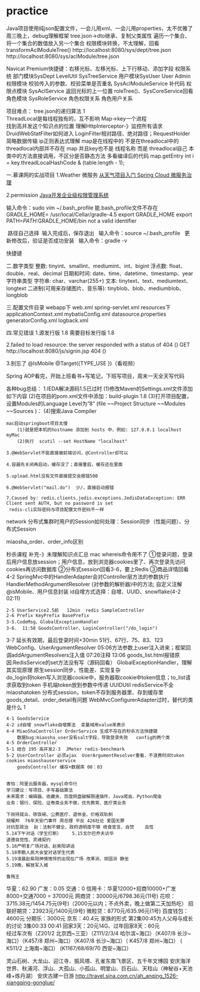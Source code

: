 # practice
Java项目使用纯json配置文件，一会儿用xml、一会儿用properties，太不优雅了
周三晚上，debug理解框架
tree.json->dto继承、复制父类属性
           遍历一个集合、将一个集合的数值放入另一个集合
           权限模块转换，不太理解，回看transformAclModuleTree()
 http://localhost:8080/sys/dept/tree.json
 http://localhost:8080/sys/aclModule/tree.json
           
Navicat Premium快捷键：右移光标、左移光标、上下行移动、添加字段
权限系统
    部门模块SysDept LevelUtil SysTreeService
    用户模块SysUser User Admin
    权限模块
        校验传入的参数、校验菜单是否重名
        SysAclModuleService 补代码
    权限点模块
        SysAclService 返回光标的上一位置  roleTree()、SysCoreService回看
    角色模块
        SysRoleService
    角色权限关系
    角色用户关系

项目难点：
    tree.json的递归算法
1    
        ThreadLocal是每线程独有的，互不影响 Map->key一个进程  
        找到高并发这个知识点的位置
        理解HttpInterceptor-》监控所有请求
        DruidWebStatFilter如何进入
        LoginFilter相对路径、绝对路径；RequestHolder简略数据传输
        ip正则表达式理解
            map是在线程中的 不是在threadlocal中的
            threadlocal内部并不存在 map
            并且key也不是 线程名称 而是 threadlocal自己
本类中的方法直接调用，不区分是否静态方法
多看编译后的代码
map.getEntry
int i = key.threadLocalHashCode & (table.length - 1);

一.慕课网的实战项目
1.Weather 微服务   <a href="https://coding.imooc.com/learn/list/177.html">从天气项目入门 Spring Cloud 微服务治理</a>

2.permission <a href="https://coding.imooc.com/lesson/149.html#">Java开发企业级权限管理系统</a>

输入命令：sudo vim ~/.bash_profile 能.bash_profile文件不存在  
GRADLE_HOME= /usr/local/Cellar/gradle-4.5 export 
GRADLE_HOME export PATH=$PATH:$GRADLE_HOME/bin
not a valid identifier

 路径自己选择  输入完成后，保存退出  
输入命令：source ~/.bash_profile 
 更新修改后，验证是否成功安装  
输入命令：gradle -v

<property/>快捷键

二.数字类型
    整数: tinyint、smallint、mediumint、int、bigint
    浮点数: float、double、real、decimal
    日期和时间: date、time、datetime、timestamp、year
    字符串类型
    字符串: char、varchar(255+)
    文本: tinytext、text、mediumtext、longtext
    二进制(可用来存储图片、音乐等): tinyblob、blob、mediumblob、longblob
    
三.配置文件目录
webapp下
    web.xml 
    spring-servlet.xml
resources下
    applicationContext.xml
    mybatisConfig.xml
    datasource.properties
    generatorConfig.xml
    logback.xml

四.常见错误
1.源发行版 1.8 需要目标发行版 1.8
    
    
2.failed to load resource: the server responded with a status of 404 () 
  GET http://localhost:8080/js/signin.jsp 404 ()

3.别忘了 @IsMobile @Target({TYPE_USE })（看视频）

Spring AOP看完，开始上班看书+写笔记，下班写项目，周末一天全天写代码

 
各种bug总结：
    1.IEDA解决源码1.5已过时
       (1)修改Maven的Settings.xml文件添加如下内容
       (2)在项目的pom.xml文件中添加：build-plugin 1.8
       (3)打开项目配置，设置Modules的Language Level为”8” (file ~~Project Structure ~~Modules ~~Sources )：
       (4)搜索Java Compiler 
    
    mac启动springboot项目太慢
        (1)就是把本机的hostname 添加到 hosts 中，例如: 127.0.0.1 localhost myMac
        (2)执行  scutil --set HostName "localhost"

    3.@WebServlet不能直接被前端访问，@Controller却可以

    4.容器先关闭再启动，缓存没了；直接重启，缓存还在里面

    5.upload.html没有文件直接提交会报错500

    6.@WebServlet("mail.do")  少/，直接启动报错
    
    7.Caused by: redis.clients.jedis.exceptions.JedisDataException: ERR Client sent AUTH, but no password is set
     redis-cli实际密码与项目配置文件密码不一样

network 分布式集群时用户的Session如何处理：Session同步（性能问题）、分布式Session

miaosha_order、order_info区别


秒杀课程
    补充-》未理解知识点汇总   mac whereis命令用不了
    ①登录问题，登录后用户信息放session；用户信息，放到浏览器cookies里了、再次登录先访问cookies再访问数据库
    ②分布式session回看3-6，要上Redis
    ③商品详情回看4-2
    SpringMvc中的HandlerAdapter会对Controller层方法的参数执行 HandlerMethodArgumentResolver
    (对参数的解析器)中的方法;
    自定义注解 @isMobile、用户信息封装
    id自增方式选择：自增、UUID、snowflake(4-2 02:11)
    
    
    2-5 UserService2.5前   12min  redis SampleController
    2-6 Prefix KeyPrefix BasePrefix
    3-5.CodeMsg、GlobalExceptionHandler
    3-6.  11:58 GoodsController、LoginController("/do_login")
3-7 延长有效期，最后登录时间+30min      51行、67行、75、83、123  
    WebConfig、UserArgumentResolver 05:06方法参数上user注入进来；框架回调addArgumentResolvers注入值
    07:26注释 13:06  goods_list.html报错原因:RedisService的set方法没有写（源码回看）
    GlobalExceptionHandler，理解其实现原理
    原生session同步，性能差、实现复杂    
    do_login将token写入浏览器cookie中，服务器取cookie中token信息；to_list请求获取到token
    手机端token放到参数中传递
    UUIDUtil redisService不全 miaoshatoken
    分布式session，token不存到服务器里、存到缓存里
        goods_detail、order_detail有问题
        WebMvcConfigurerAdapter过时，替代的类是什么
1   
  
    
    4-1 GoodsService  
    4-2 id自增 snowflake自增算法  变量域用value来表示
    4-4 MiaoShaController OrderService 生成不存在的秒杀方法快捷键
        数据bug:miaosha_user没有salt字段，导致登录失败   config的两个类
    4-5 OrderController
    5-1 结合 195 高并发2-3  JMeter redis-benchmark
    5-2 UserController 必须ajax  UserArgumentResolver重看，不浪费时间token cookies miaoshauserservice 
        goodsController 缓存+数据库 08：03

        
    害怕：阿里云服务器，mysql命令行      
    学习建议：写项目、手写基础算法     
    未来需求：编辑器、收藏夹、百度网盘破解限速插件、Java爬虫、Python爬虫
    业务：银行、保险、证券类业务不做，优先教育、医疗类业务
    
    下岗待就业、铁饭碗、公费医疗、退休金、价格双轨制 
    胡耀邦  76年天安门事件 周总理 平反 426社论 爱国无罪
    对抗型政治  赵：法制不健全、政府透明度不够 绝食宣言、自焚    血性
    5.14下午对话（学生打断）    5.15戈尔巴乔夫访华
    道德自觉性、灵魂契约
    5.16严明复广场对话、赵紫阳讲话
    5.18李鹏人民大会堂对话学生代表
    5.19凌晨赵紫阳神情憔悴的出现在广场 改革派、顽固派 静坐
    5.19晚，解放军入城
      
    鲁殇王
    
华夏：62.90
广发：0.05
交通：0
信用卡：华夏12000+招商10000+广发8000+交通7000 = 37000元
网商贷：30000元/6798.36元(11号)
花呗：3715.38元/1454.75元(9号)（2000元以内；不点外卖，晚上做第二天加热吃）
招联好期贷：23923元/1400元(9号)
微粒贷：8770元/635.96元(1号)
百度钱包：4600元
分期乐：3000元
京东：40.4元  家族的形式 第2集00:45为人父母与成长的讨论 3集00:33 00:41
回家3天：20元14G、过年回家8天：60元  
经过车次有（Z201/2 北京西~三亚）（Z111/2/3/4 哈尔滨~海口）（K407/8 长沙~海口）（K457/8 郑州~海口）（K407/8 长沙~海口）（ K457/8 郑州~海口） ( K511/2 上海南~海口） (K1167/68/69/70 西安~海口）
                        
灵山石树、大龙山、迎江寺、振风塔、孔雀东南飞景区、五千年文博园
安庆海洋世界、秋浦河、浮山、大孤山、小孤山、明堂山、巨石山、天柱山（神秘谷+天池峰+炼丹湖）
安庆古建一日游 http://travel.sina.com.cn/ah_anqing_1526-xiangqing-gonglue/


